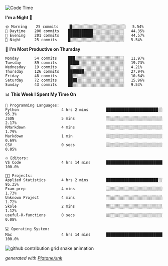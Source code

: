 <!--START_SECTION:waka-->
![Code Time](http://img.shields.io/badge/Code%20Time-253%20hrs%2050%20mins-blue)

**I'm a Night 🦉** 

```text
🌞 Morning    25 commits     █░░░░░░░░░░░░░░░░░░░░░░░░   5.54% 
🌆 Daytime    200 commits    ███████████░░░░░░░░░░░░░░   44.35% 
🌃 Evening    201 commits    ███████████░░░░░░░░░░░░░░   44.57% 
🌙 Night      25 commits     █░░░░░░░░░░░░░░░░░░░░░░░░   5.54%

```
📅 **I'm Most Productive on Thursday** 

```text
Monday       54 commits     ███░░░░░░░░░░░░░░░░░░░░░░   11.97% 
Tuesday      89 commits     █████░░░░░░░░░░░░░░░░░░░░   19.73% 
Wednesday    19 commits     █░░░░░░░░░░░░░░░░░░░░░░░░   4.21% 
Thursday     126 commits    ███████░░░░░░░░░░░░░░░░░░   27.94% 
Friday       48 commits     ██░░░░░░░░░░░░░░░░░░░░░░░   10.64% 
Saturday     72 commits     ████░░░░░░░░░░░░░░░░░░░░░   15.96% 
Sunday       43 commits     ██░░░░░░░░░░░░░░░░░░░░░░░   9.53%

```


📊 **This Week I Spent My Time On** 

```text
💬 Programming Languages: 
Python                   4 hrs 2 mins        ███████████████████████░░   95.3% 
JSON                     5 mins              ░░░░░░░░░░░░░░░░░░░░░░░░░   2.17% 
RMarkdown                4 mins              ░░░░░░░░░░░░░░░░░░░░░░░░░   1.79% 
Markdown                 1 min               ░░░░░░░░░░░░░░░░░░░░░░░░░   0.69% 
CSV                      0 secs              ░░░░░░░░░░░░░░░░░░░░░░░░░   0.05%

🔥 Editors: 
VS Code                  4 hrs 14 mins       █████████████████████████   100.0%

🐱‍💻 Projects: 
Applied Statistics       4 hrs 2 mins        ███████████████████████░░   95.35% 
Exam prep                4 mins              ░░░░░░░░░░░░░░░░░░░░░░░░░   1.73% 
Unknown Project          4 mins              ░░░░░░░░░░░░░░░░░░░░░░░░░   1.72% 
Skole                    2 mins              ░░░░░░░░░░░░░░░░░░░░░░░░░   1.12% 
useful-R-functions       0 secs              ░░░░░░░░░░░░░░░░░░░░░░░░░   0.08%

💻 Operating System: 
Mac                      4 hrs 14 mins       █████████████████████████   100.0%

```


<!--END_SECTION:waka-->


<!--Snake Game-->
![github contribution grid snake animation](https://raw.githubusercontent.com/viggo-gascou/viggo-gascou/output/github-contribution-grid-snake.svg)

_generated with [Platane/snk](https://github.com/Platane/snk)_
<!--Snake Game-->

